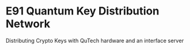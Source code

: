 # E91 Quantum Key Distribution Network
Distributing Crypto Keys with QuTech hardware and an interface server
